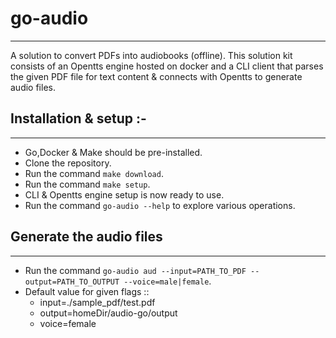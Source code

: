 # go-audio
---
A solution to convert PDFs into audiobooks (offline).
This solution kit consists of an Opentts engine hosted on docker and a CLI client that parses the given PDF file for text content & connects with Opentts to generate audio files.

## Installation & setup :-
---
* Go,Docker & Make should be pre-installed.
* Clone the repository.
* Run the command `make download`.
* Run the command `make setup`.
* CLI & Opentts engine setup is now ready to use.
* Run the command `go-audio --help` to explore various operations.

## Generate the audio files
---
* Run the command `go-audio aud --input=PATH_TO_PDF --output=PATH_TO_OUTPUT --voice=male|female`.
* Default value for given flags ::
    * input=./sample_pdf/test.pdf
    * output=homeDir/audio-go/output
    * voice=female


